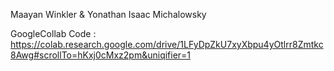 Maayan Winkler & Yonathan Isaac Michalowsky

GoogleCollab Code : https://colab.research.google.com/drive/1LFyDpZkU7xyXbpu4yOtlrr8Zmtkc8Awg#scrollTo=hKxj0cMxz2pm&uniqifier=1
